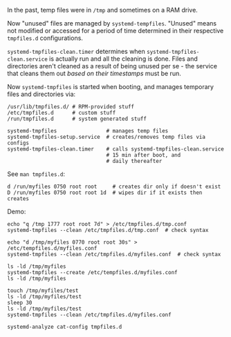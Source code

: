 In the past, temp files were in `/tmp` and sometimes on a RAM drive.

Now "unused" files are managed by `systemd-tempfiles`. "Unused" means not
modified or accessed for a period of time determined in their respective
`tmpfiles.d` configurations.

`systemd-tmpfiles-clean.timer` determines when
`systemd-tmpfiles-clean.service` is actually run and all the cleaning is done.
Files and directories aren't cleaned as a result of being unused per se - the
service that cleans them out *based on their timestamps* must be run.

Now `systemd-tmpfiles` is started when booting, and manages temporary files
and directories via:
```
/usr/lib/tmpfiles.d/ # RPM-provided stuff
/etc/tmpfiles.d      # custom stuff
/run/tmpfiles.d      # system generated stuff
```

```
systemd-tmpfiles                # manages temp files
systemd-tmpfiles-setup.service  # creates/removes temp files via configs
systemd-tmpfiles-clean.timer    # calls systemd-tmpfiles-clean.service
                                # 15 min after boot, and
                                # daily thereafter
```

See `man tmpfiles.d`:
```
d /run/myfiles 0750 root root     # creates dir only if doesn't exist
D /run/myfiles 0750 root root 1d  # wipes dir if it exists then creates
```

Demo:
```
echo "q /tmp 1777 root root 7d" > /etc/tmpfiles.d/tmp.conf
systemd-tmpfiles --clean /etc/tmpfiles.d/tmp.conf  # check syntax

echo "d /tmp/myfiles 0770 root root 30s" > /etc/tempfiles.d/myfiles.conf
systemd-tmpfiles --clean /etc/tmpfiles.d/myfiles.conf  # check syntax

ls -ld /tmp/myfiles
systemd-tmpfiles --create /etc/tempfiles.d/myfiles.conf
ls -ld /tmp/myfiles

touch /tmp/myfiles/test
ls -ld /tmp/myfiles/test
sleep 30
ls -ld /tmp/myfiles/test
systemd-tmpfiles --clean /etc/tmpfiles.d/myfiles.conf
```

```
systemd-analyze cat-config tmpfiles.d
```
